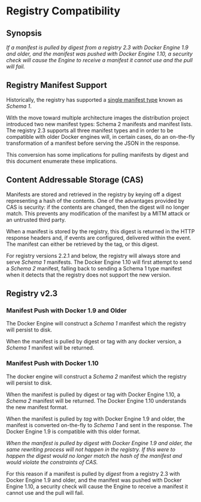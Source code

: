 <!--[metadata]>
+++
title = "Compatibility"
description = "describes get by digest pitfall"
keywords = ["registry, manifest, images, tags, repository, distribution, digest"]
[menu.main]
parent="smn_registry_ref"
weight=9
+++
<![end-metadata]-->

# Registry Compatibility

## Synopsis
*If a manifest is pulled by _digest_ from a registry 2.3 with Docker Engine 1.9
and older, and the manifest was pushed with Docker Engine 1.10, a security check
will cause the Engine to receive a manifest it cannot use and the pull will fail.*

## Registry Manifest Support

Historically, the registry has supported a [single manifest type](./spec/manifest-v2-1.md)
known as _Schema 1_.

With the move toward multiple architecture images the distribution project
introduced two new manifest types:  Schema 2 manifests and manifest lists.  The
registry 2.3 supports all three manifest types and in order to be compatible
with older Docker engines will, in certain cases, do an on-the-fly
transformation of a manifest before serving the JSON in the response.

This conversion has some implications for pulling manifests by digest and this
document enumerate these implications.


## Content Addressable Storage (CAS)

Manifests are stored and retrieved in the registry by keying off a digest
representing a hash of the contents.  One of the advantages provided by CAS is
security: if the contents are changed, then the digest will no longer match.
This prevents any modification of the manifest by a MITM attack or an untrusted
third party.

When a manifest is stored by the registry, this digest is returned in the HTTP
response headers and, if events are configured, delivered within the event.  The
manifest can either be retrieved by the tag, or this digest.

For registry versions 2.2.1 and below, the registry will always store and
serve _Schema 1_ manifests.  The Docker Engine 1.10 will first
attempt to send a _Schema 2_ manifest, falling back to sending a
Schema 1 type manifest when it detects that the registry does not
support the new version.


## Registry v2.3

### Manifest Push with Docker 1.9 and Older

The Docker Engine will construct a _Schema 1_ manifest which the
registry will persist to disk.

When the manifest is pulled by digest or tag with any docker version, a
_Schema 1_ manifest will be returned.

### Manifest Push with Docker 1.10

The docker engine will construct a _Schema 2_ manifest which the
registry will persist to disk.

When the manifest is pulled by digest or tag with Docker Engine 1.10, a
_Schema 2_ manifest will be returned.  The Docker Engine 1.10
understands the new manifest format.

When the manifest is pulled by *tag* with Docker Engine 1.9 and older, the
manifest is converted on-the-fly to _Schema 1_ and sent in the
response.  The Docker Engine 1.9 is compatible with this older format.

*When the manifest is pulled by _digest_ with Docker Engine 1.9 and older, the
same rewriting process will not happen in the registry.  If this were to happen
the digest would no longer match the hash of the manifest and would violate the
constraints of CAS.*

For this reason if a manifest is pulled by _digest_ from a registry 2.3 with Docker
Engine 1.9 and older, and the manifest was pushed with Docker Engine 1.10, a
security check will cause the Engine to receive a manifest it cannot use and the
pull will fail.
